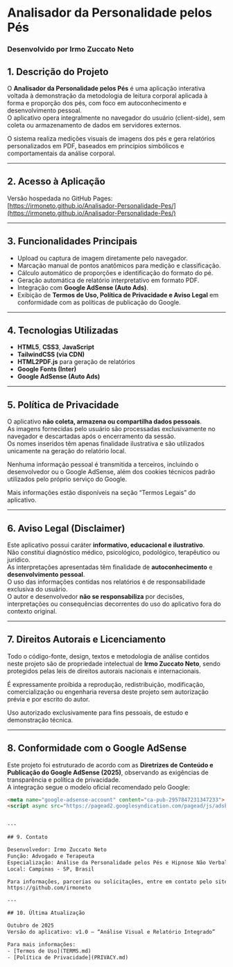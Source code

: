# Analisador da Personalidade pelos Pés  
### Desenvolvido por **Irmo Zuccato Neto**

## 1. Descrição do Projeto

O **Analisador da Personalidade pelos Pés** é uma aplicação interativa voltada à demonstração da metodologia de leitura corporal aplicada à forma e proporção dos pés, com foco em autoconhecimento e desenvolvimento pessoal.  
O aplicativo opera integralmente no navegador do usuário (client-side), sem coleta ou armazenamento de dados em servidores externos.

O sistema realiza medições visuais de imagens dos pés e gera relatórios personalizados em PDF, baseados em princípios simbólicos e comportamentais da análise corporal.

---

## 2. Acesso à Aplicação

Versão hospedada no GitHub Pages:  
[https://irmoneto.github.io/Analisador-Personalidade-Pes/](https://irmoneto.github.io/Analisador-Personalidade-Pes/)

---

## 3. Funcionalidades Principais

- Upload ou captura de imagem diretamente pelo navegador.  
- Marcação manual de pontos anatômicos para medição e classificação.  
- Cálculo automático de proporções e identificação do formato do pé.  
- Geração automática de relatório interpretativo em formato PDF.  
- Integração com **Google AdSense (Auto Ads)**.  
- Exibição de **Termos de Uso, Política de Privacidade e Aviso Legal** em conformidade com as políticas de publicação do Google.

---

## 4. Tecnologias Utilizadas

- **HTML5**, **CSS3**, **JavaScript**  
- **TailwindCSS (via CDN)**  
- **HTML2PDF.js** para geração de relatórios  
- **Google Fonts (Inter)**  
- **Google AdSense (Auto Ads)**  

---

## 5. Política de Privacidade

O aplicativo **não coleta, armazena ou compartilha dados pessoais**.  
As imagens fornecidas pelo usuário são processadas exclusivamente no navegador e descartadas após o encerramento da sessão.  
Os nomes inseridos têm apenas finalidade ilustrativa e são utilizados unicamente na geração do relatório local.  

Nenhuma informação pessoal é transmitida a terceiros, incluindo o desenvolvedor ou o Google AdSense, além dos cookies técnicos padrão utilizados pelo próprio serviço do Google.

Mais informações estão disponíveis na seção “Termos Legais” do aplicativo.

---

## 6. Aviso Legal (Disclaimer)

Este aplicativo possui caráter **informativo, educacional e ilustrativo**.  
Não constitui diagnóstico médico, psicológico, podológico, terapêutico ou jurídico.  
As interpretações apresentadas têm finalidade de **autoconhecimento** e **desenvolvimento pessoal**.  
O uso das informações contidas nos relatórios é de responsabilidade exclusiva do usuário.  
O autor e desenvolvedor **não se responsabiliza** por decisões, interpretações ou consequências decorrentes do uso do aplicativo fora do contexto original.

---

## 7. Direitos Autorais e Licenciamento

Todo o código-fonte, design, textos e metodologia de análise contidos neste projeto são de propriedade intelectual de **Irmo Zuccato Neto**, sendo protegidos pelas leis de direitos autorais nacionais e internacionais.  

É expressamente proibida a reprodução, redistribuição, modificação, comercialização ou engenharia reversa deste projeto sem autorização prévia e por escrito do autor.

Uso autorizado exclusivamente para fins pessoais, de estudo e demonstração técnica.

---

## 8. Conformidade com o Google AdSense

Este projeto foi estruturado de acordo com as **Diretrizes de Conteúdo e Publicação do Google AdSense (2025)**, observando as exigências de transparência e política de privacidade.  
A integração segue o modelo oficial recomendado pelo Google:

```html
<meta name="google-adsense-account" content="ca-pub-2957847231347233">
<script async src="https://pagead2.googlesyndication.com/pagead/js/adsbygoogle.js?client=ca-pub-2957847231347233" crossorigin="anonymous"></script>


---

## 9. Contato

Desenvolvedor: Irmo Zuccato Neto
Função: Advogado e Terapeuta
Especialização: Análise da Personalidade pelos Pés e Hipnose Não Verbal
Local: Campinas - SP, Brasil

Para informações, parcerias ou solicitações, entre em contato pelo site oficial ou perfil no GitHub:
https://github.com/irmoneto

---

## 10. Última Atualização

Outubro de 2025
Versão do aplicativo: v1.0 – “Análise Visual e Relatório Integrado”

Para mais informações:
- [Termos de Uso](TERMS.md)
- [Política de Privacidade](PRIVACY.md)

